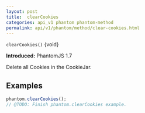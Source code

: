 ```yaml
---
layout: post
title:  clearCookies
categories: api_v1 phantom phantom-method
permalink: api/v1/phantom/method/clear-cookies.html
---
```


`clearCookies()` {void}

**Introduced:** PhantomJS 1.7

Delete all Cookies in the CookieJar.

## Examples

```javascript
phantom.clearCookies();
// @TODO: Finish phantom.clearCookies example.
```








